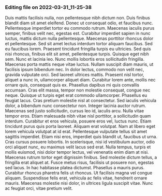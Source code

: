 

### Editing file on 2022-03-31_11-25-38

Duis mattis facilisis nulla, non pellentesque nibh dictum non. Duis finibus blandit diam sit amet eleifend. Donec ut consequat odio, et faucibus nunc. Pellentesque imperdiet tortor eu commodo rutrum. Maecenas iaculis purus semper, finibus velit nec, egestas est. Curabitur imperdiet sapien in nunc luctus, mattis dictum nulla pellentesque. Maecenas porttitor rhoncus dolor et pellentesque. Sed sit amet lectus interdum tortor aliquam faucibus. Sed eu faucibus lorem. Praesent tincidunt fringilla turpis eu ultricies. Sed quis nisi rhoncus, finibus elit sit amet, pellentesque turpis. Quisque eget nibh sem. Nunc et lacinia leo.
Nunc mollis lobortis eros sollicitudin fringilla. Maecenas porta mattis neque vitae luctus. Nullam suscipit diam mauris, ut facilisis ipsum bibendum nec. In dolor lectus, commodo non velit nec, gravida vulputate orci. Sed laoreet ultrices mattis. Praesent nisl tortor, aliquet a nunc in, ullamcorper aliquet diam. Curabitur lorem ante, mollis nec ornare quis, consequat quis ex. Phasellus dapibus mi quis convallis accumsan. Cras elit massa, tempor non molestie consequat, congue nec neque. Quisque ut turpis eget erat commodo ullamcorper. Phasellus eu feugiat lacus. Cras pretium molestie nisl at consectetur. Sed iaculis vehicula dolor, a bibendum nunc consectetur non. Integer lacinia auctor rutrum. Maecenas sed justo sollicitudin, cursus leo id, iaculis arcu.
Nulla vitae tempor eros. Etiam malesuada nibh vitae nisl porttitor, a sollicitudin quam interdum. Curabitur et eros vehicula, posuere eros vel, luctus nunc. Etiam tincidunt purus quis porta laoreet. Aliquam erat volutpat. Nam at libero eget lorem vehicula volutpat at id erat. Pellentesque vulputate tellus sit amet sagittis imperdiet.
Etiam nisi eros, imperdiet quis blandit ut, faucibus ut urna. Cras cursus posuere lobortis. In scelerisque, nisi id vestibulum auctor, odio orci aliquet nunc, eu maximus velit lacus sed erat. Nulla tempus, turpis et mollis euismod, nisi dolor tempor lectus, vel venenatis enim diam at nisi. Maecenas rutrum tortor eget dignissim finibus. Sed molestie dictum tellus, a fringilla erat aliquet at. Fusce metus risus, facilisis ut posuere non, egestas sed lacus. In hac habitasse platea dictumst. Phasellus a mauris purus. Curabitur rhoncus pharetra felis ut rhoncus. Ut facilisis magna vel congue aliquam. Suspendisse felis erat, vehicula ac felis vitae, hendrerit ornare mauris. Maecenas molestie nisi dolor, in ultrices ligula suscipit vitae. Nunc ac feugiat orci, vitae pretium velit.


